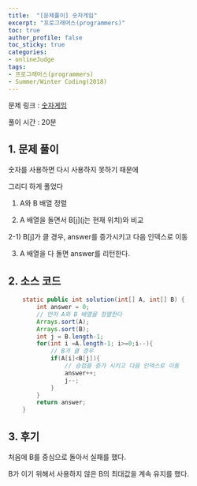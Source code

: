 ```yaml
---
title:  "[문제풀이] 숫자게임"
excerpt: "프로그래머스(programmers)"
toc: true
author_profile: false
toc_sticky: true
categories:
- onlineJudge
tags:
- 프로그래머스(programmers)
- Summer/Winter Coding(2018)
---
```


문제 링크 : [숫자게임](https://programmers.co.kr/learn/courses/30/lessons/12987)

풀이 시간 : 20분


## 1. 문제 풀이

숫자를 사용하면 다시 사용하지 못하기 때문에

그리디 하게 풀었다

1) A와 B 배열 정렬

2) A 배열을 돌면서 B[j](j는 현재 위치)와 비교

2-1) B[j]가 클 경우, answer를 증가시키고 다음 인덱스로 이동

3) A 배열을 다 돌면 answer를 리턴한다.


## 2. 소스 코드

```java
    static public int solution(int[] A, int[] B) {
        int answer = 0;
        // 먼저 A와 B 배열을 정렬한다
        Arrays.sort(A);
        Arrays.sort(B);
        int j = B.length-1;
        for(int i =A.length-1; i>=0;i--){
        	// B가 클 경우
            if(A[i]<B[j]){
            	// 승점을 증가 시키고 다음 인덱스로 이동
                answer++;
                j--;
            }
        }
        return answer;
    }
```

## 3. 후기

처음에 B를 중심으로 돌아서 실패를 했다.

B가 이기 위해서 사용하지 않은 B의 최대값을 계속 유지를 했다.